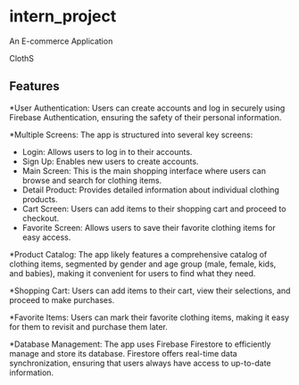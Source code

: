 # intern_project

An E-commerce Application

ClothS

## Features


*User Authentication: Users can create accounts and log in securely using Firebase Authentication, ensuring the safety of their personal information.

*Multiple Screens: The app is structured into several key screens:

- Login: Allows users to log in to their accounts.
- Sign Up: Enables new users to create accounts.
- Main Screen: This is the main shopping interface where users can browse and search for clothing items.
- Detail Product: Provides detailed information about individual clothing products.
- Cart Screen: Users can add items to their shopping cart and proceed to checkout.
- Favorite Screen: Allows users to save their favorite clothing items for easy access.

*Product Catalog: The app likely features a comprehensive catalog of clothing items, segmented by gender and age group (male, female, kids, and babies), making it convenient for users to find what they need.

*Shopping Cart: Users can add items to their cart, view their selections, and proceed to make purchases.

*Favorite Items: Users can mark their favorite clothing items, making it easy for them to revisit and purchase them later.

*Database Management: The app uses Firebase Firestore to efficiently manage and store its database. Firestore offers real-time data synchronization, ensuring that users always have access to up-to-date information.
